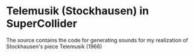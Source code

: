 # Telemusik (Stockhausen) in SuperCollider

The source contains the code for generating sounds for my realization of Stockhausen's piece Telemusik (1966)
